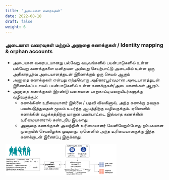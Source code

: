 ```yaml
---
title: 'அடையாள வரைவுகள்'
date: 2022-08-18
draft: false
weight: 6
---
```


### அடையாள வரைவுகள் மற்றும் அனாதை கணக்குகள் / Identity mapping & orphan accounts

* அடையாள வரைபடமானது பல்வேறு வடிவங்களில் பயன்பாடுகளில் உள்ள பல்வேறு கணக்குகளை மனிதவள அல்லது செயற்பாட்டு அடைவில் உள்ள ஒரு அதிகாரபூர்வ அடையாளத்துடன் இணைக்கும் ஒரு செயல் ஆகும்
* அனாதை கணக்குகள் என்பது எந்தவொரு அதிகாரபூர்வமான அடையாளத்துடன் இணைக்கப்படாமல் பயன்பாடுகளில் உள்ள கணக்குகள்/அடையாளங்கள் ஆகும்.
* அனாதை கணக்குகள் இரண்டு வகையான பாதுகாப்பு மறையிடர்களுக்கு வழிவகுக்கும்:
    - கணக்கிண் உரிமையாளர் இல்லை /  பதவி விலகினால், அந்த கணக்கு தவறாக பயன்படுத்துவதன் மூலம் உயர்ந்த ஆபத்திற்கு வழிவகுக்கும். ஏனெனில் கணக்கின் வழக்கத்திற்கு மாறான பயன்பாட்டை இல்லாத கணக்கின் உரிமையாளரால் கண்டறிய இயலாது.
    - அனாதை கணக்குகள் அவற்றின் உரிமையாளர் வெளியேறும்போது நம்பகமான முறையில் செயலிழக்க முடியாது. ஏனெனில் அந்த உரிமையாளருக்கு இந்த கணக்குடன் இணைப்பு இருக்காது.

<img src="images/iam-ta/iam-identity-map-ta.svg" width=70%>